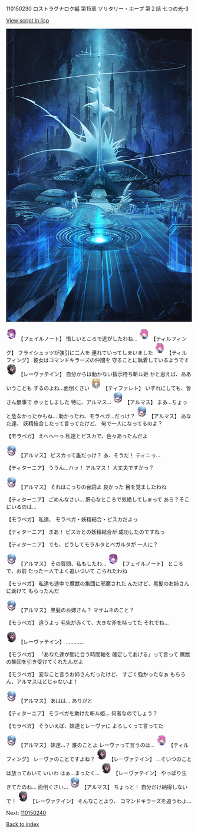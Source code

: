 110150230 ロストラグナロク編 第15章 ソリタリー・ホープ 第２話 七つの光-3

[View script in lisp](../scripts/110150230.txt)

![profound_nolight.png](../images/backgrounds/profound_nolight.png)

<img src="../images/units/3401911.png" alt="3401911.png" height="34"/>
【フェイルノート】
惜しいところで逃がしたわね…

<img src="../images/units/3101411.png" alt="3101411.png" height="34"/>
【ティルフィング】
フライシュッツが強引に二人を
連れていってしまいました

<img src="../images/units/3101411.png" alt="3101411.png" height="34"/>
【ティルフィング】
彼女はコマンドキラーズの仲間を
守ることに執着しているようです

<img src="../images/units/3100211.png" alt="3100211.png" height="34"/>
【レーヴァテイン】
自分からは動かない指示待ち斬ル姫
かと思えば、ああいうことも
するのよね…面倒くさい

<img src="../images/units/3503211.png" alt="3503211.png" height="34"/>
【ティファレト】
いずれにしても、皆さん無事で
ホッとしました
特に、アルマス…

<img src="../images/units/3103811.png" alt="3103811.png" height="34"/>
【アルマス】
まあ…ちょっと危なかったかもね…
助かったわ、モラベガ…だっけ？

<img src="../images/units/3103811.png" alt="3103811.png" height="34"/>
【アルマス】
あなた達、
妖精結合したって言ってたけど、
何で一人になってるのよ？

【モラベガ】
えへへーっ
私達とピスカで、色々あったんだよ

<img src="../images/units/3103811.png" alt="3103811.png" height="34"/>
【アルマス】
ピスカって誰だっけ？
あ、そうだ！
ティニっ…

【ティターニア】
ううん…ハッ！
アルマス！
大丈夫ですかっ？

<img src="../images/units/3103811.png" alt="3103811.png" height="34"/>
【アルマス】
それはこっちの台詞よ
良かった
目を覚ましたわね

【ティターニア】
ごめんなさい…
肝心なところで気絶してしまって
あら？そこにいるのは…

【モラベガ】
私達、
モラベガ・妖精結合・ピスカだよっ

【ティターニア】
まあ！
ピスカとの妖精結合が
成功したのですねっ

【ティターニア】
でも、どうしてモラルタとベガルタが
一人に？

<img src="../images/units/3103811.png" alt="3103811.png" height="34"/>
【アルマス】
その質問、私もしたわ…

<img src="../images/units/3401911.png" alt="3401911.png" height="34"/>
【フェイルノート】
ところで、お前
たった一人でよく追いついて
こられたわね

【モラベガ】
私達も途中で魔獣の集団に邪魔された
んだけど、黒髪のお姉さんに助けて
もらったんだ

<img src="../images/units/3103811.png" alt="3103811.png" height="34"/>
【アルマス】
黒髪のお姉さん？
マサムネのこと？

【モラベガ】
違うよっ
毛先が赤くて、大きな斧を持ってた
それでね…

<img src="../images/units/3100211.png" alt="3100211.png" height="34"/>
【レーヴァテイン】
…………

【モラベガ】
「あなた達が間に合う時間軸を
確定してあげる」って言って
魔獣の集団を引き受けてくれたんだよ

【モラベガ】
変なこと言うお姉さんだったけど、
すごく強かったなぁ
もちろん、アルマスほどじゃないよ！

<img src="../images/units/3103811.png" alt="3103811.png" height="34"/>
【アルマス】
あはは…
ありがと

【ティターニア】
モラベガを助けた斬ル姫…
何者なのでしょう？

【モラベガ】
そういえば、妹達とレーヴァに
よろしくって言ってた

<img src="../images/units/3103811.png" alt="3103811.png" height="34"/>
【アルマス】
妹達…？
誰のことよ
レーヴァって言うのは…

<img src="../images/units/3101411.png" alt="3101411.png" height="34"/>
【ティルフィング】
レーヴァのことですよね？

<img src="../images/units/3100211.png" alt="3100211.png" height="34"/>
【レーヴァテイン】
…そいつのことは放っておいて
いいわ
はぁ…まったく…

<img src="../images/units/3100211.png" alt="3100211.png" height="34"/>
【レーヴァテイン】
やっぱり生きてたのね…
面倒くさい…

<img src="../images/units/3103811.png" alt="3103811.png" height="34"/>
【アルマス】
ちょっと！
自分だけ納得しないで！

<img src="../images/units/3100211.png" alt="3100211.png" height="34"/>
【レーヴァテイン】
そんなことより、
コマンドキラーズを追うわよ…

Next: [110150240](110150240.md)

[Back to index](index.md)
